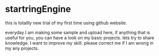 # startringEngine
this is totallly new trial of my first time using github website.

everyday I am making some sample and upload here, if anything that is useful for you, you can have a look on my basic projects. lets try to share knowledge.
I want to improve my skill. please correct me if I am wrong in my any projects.

